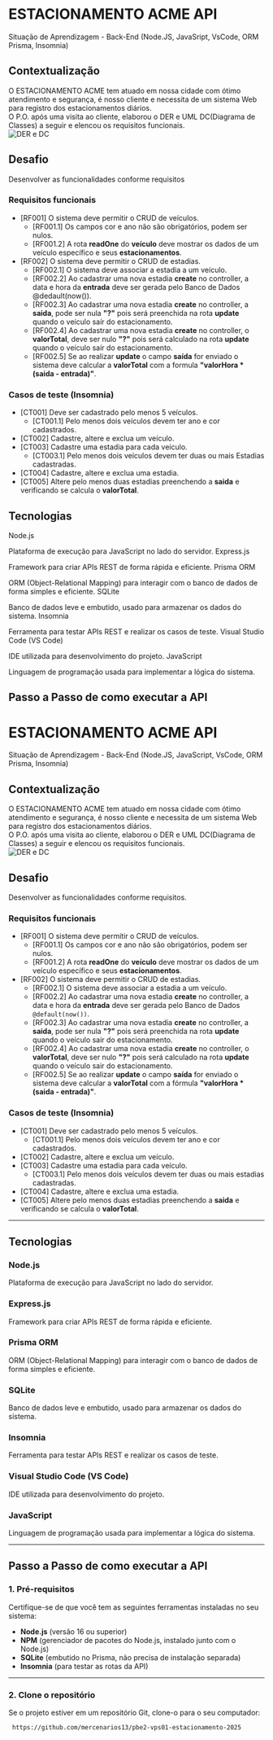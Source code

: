 # ESTACIONAMENTO ACME API
Situação de Aprendizagem - Back-End (Node.JS, JavaSript, VsCode, ORM Prisma, Insomnia)
## Contextualização
O ESTACIONAMENTO ACME tem atuado em nossa cidade com ótimo atendimento e segurança, é nosso cliente e necessita de um sistema Web para registro dos estacionamentos diários.<br>O P.O. após uma visita ao cliente, elaborou o DER e UML DC(Diagrama de Classes) a seguir e elencou os requisitos funcionais.<br>
![DER e DC](./docs/der-dc.png)
## Desafio
Desenvolver as funcionalidades conforme requisitos

### Requisitos funcionais
- [RF001] O sistema deve permitir o CRUD de veículos.
    - [RF001.1] Os campos cor e ano não são obrigatórios, podem ser nulos.
    - [RF001.2] A rota **readOne** do **veículo** deve mostrar os dados de um veículo específico e seus **estacionamentos**.
- [RF002] O sistema deve permitir o CRUD de estadias.
    - [RF002.1] O sistema deve associar a estadia a um veículo.
    - [RF002.2] Ao cadastrar uma nova estadia **create** no controller, a data e hora da **entrada** deve ser gerada pelo Banco de Dados @dedault(now()).
    - [RF002.3] Ao cadastrar uma nova estadia **create** no controller, a **saida**, pode ser nula **"?"** pois será preenchida na rota **update** quando o veículo saír do estacionamento.
    - [RF002.4] Ao cadastrar uma nova estadia **create** no controller, o **valorTotal**, deve ser nulo **"?"** pois será calculado na rota **update** quando o veículo saír do estacionamento.
    - [RF002.5] Se ao realizar **update** o campo **saída** for enviado o sistema deve calcular a **valorTotal** com a formula **"valorHora * (saida - entrada)"**.

### Casos de teste (Insomnia)
- [CT001] Deve ser cadastrado pelo menos 5 veículos.
    - [CT001.1] Pelo menos dois veículos devem ter ano e cor cadastrados.
- [CT002] Cadastre, altere e exclua um veículo.
- [CT003] Cadastre uma estadia para cada veículo.
    - [CT003.1] Pelo menos dois veículos devem ter duas ou mais Estadias cadastradas.
- [CT004] Cadastre, altere e exclua uma estadia.
- [CT005] Altere pelo menos duas estadias preenchendo a **saida** e verificando se calcula o **valorTotal**.

## Tecnologias
Node.js

Plataforma de execução para JavaScript no lado do servidor.
Express.js

Framework para criar APIs REST de forma rápida e eficiente.
Prisma ORM

ORM (Object-Relational Mapping) para interagir com o banco de dados de forma simples e eficiente.
SQLite

Banco de dados leve e embutido, usado para armazenar os dados do sistema.
Insomnia

Ferramenta para testar APIs REST e realizar os casos de teste.
Visual Studio Code (VS Code)

IDE utilizada para desenvolvimento do projeto.
JavaScript

Linguagem de programação usada para implementar a lógica do sistema.
## Passo a Passo de como executar a API

# ESTACIONAMENTO ACME API
Situação de Aprendizagem - Back-End (Node.JS, JavaScript, VsCode, ORM Prisma, Insomnia)

## Contextualização
O ESTACIONAMENTO ACME tem atuado em nossa cidade com ótimo atendimento e segurança, é nosso cliente e necessita de um sistema Web para registro dos estacionamentos diários.<br>O P.O. após uma visita ao cliente, elaborou o DER e UML DC(Diagrama de Classes) a seguir e elencou os requisitos funcionais.<br>
![DER e DC](./docs/der-dc.png)

## Desafio
Desenvolver as funcionalidades conforme requisitos.

### Requisitos funcionais
- [RF001] O sistema deve permitir o CRUD de veículos.
    - [RF001.1] Os campos cor e ano não são obrigatórios, podem ser nulos.
    - [RF001.2] A rota **readOne** do **veículo** deve mostrar os dados de um veículo específico e seus **estacionamentos**.
- [RF002] O sistema deve permitir o CRUD de estadias.
    - [RF002.1] O sistema deve associar a estadia a um veículo.
    - [RF002.2] Ao cadastrar uma nova estadia **create** no controller, a data e hora da **entrada** deve ser gerada pelo Banco de Dados `@default(now())`.
    - [RF002.3] Ao cadastrar uma nova estadia **create** no controller, a **saida**, pode ser nula **"?"** pois será preenchida na rota **update** quando o veículo sair do estacionamento.
    - [RF002.4] Ao cadastrar uma nova estadia **create** no controller, o **valorTotal**, deve ser nulo **"?"** pois será calculado na rota **update** quando o veículo sair do estacionamento.
    - [RF002.5] Se ao realizar **update** o campo **saída** for enviado o sistema deve calcular a **valorTotal** com a fórmula **"valorHora * (saida - entrada)"**.

### Casos de teste (Insomnia)
- [CT001] Deve ser cadastrado pelo menos 5 veículos.
    - [CT001.1] Pelo menos dois veículos devem ter ano e cor cadastrados.
- [CT002] Cadastre, altere e exclua um veículo.
- [CT003] Cadastre uma estadia para cada veículo.
    - [CT003.1] Pelo menos dois veículos devem ter duas ou mais estadias cadastradas.
- [CT004] Cadastre, altere e exclua uma estadia.
- [CT005] Altere pelo menos duas estadias preenchendo a **saida** e verificando se calcula o **valorTotal**.

---

## Tecnologias

### **Node.js**
Plataforma de execução para JavaScript no lado do servidor.

### **Express.js**
Framework para criar APIs REST de forma rápida e eficiente.

### **Prisma ORM**
ORM (Object-Relational Mapping) para interagir com o banco de dados de forma simples e eficiente.

### **SQLite**
Banco de dados leve e embutido, usado para armazenar os dados do sistema.

### **Insomnia**
Ferramenta para testar APIs REST e realizar os casos de teste.

### **Visual Studio Code (VS Code)**
IDE utilizada para desenvolvimento do projeto.

### **JavaScript**
Linguagem de programação usada para implementar a lógica do sistema.

---

## Passo a Passo de como executar a API

### 1. **Pré-requisitos**
Certifique-se de que você tem as seguintes ferramentas instaladas no seu sistema:
- **Node.js** (versão 16 ou superior)
- **NPM** (gerenciador de pacotes do Node.js, instalado junto com o Node.js)
- **SQLite** (embutido no Prisma, não precisa de instalação separada)
- **Insomnia** (para testar as rotas da API)

---

### 2. **Clone o repositório**
Se o projeto estiver em um repositório Git, clone-o para o seu computador:

```bash
 https://github.com/mercenarios13/pbe2-vps01-estacionamento-2025